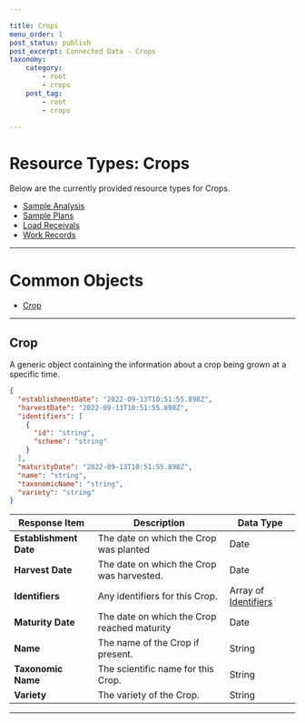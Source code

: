 ```yaml
---

title: Crops
menu_order: 1
post_status: publish
post_excerpt: Connected Data - Crops
taxonomy:
    category:
        - root
        - crops
    post_tag:
        - root
        - crops

---
```


# Resource Types: Crops

Below are the currently provided resource types for Crops.

- [Sample Analysis](/resource-types/crops/sample-analysis.md)
- [Sample Plans](/resource-types/crops/sample-plan.md)
- [Load Receivals](/resource-types/crops/load-receival.md)
- [Work Records](/resource-types/crops/work-record.md)

---

# Common Objects

- [Crop](#crop)

---

## Crop

A generic object containing the information about a crop being grown at a specific time.

```json
{
  "establishmentDate": "2022-09-13T10:51:55.898Z",
  "harvestDate": "2022-09-13T10:51:55.898Z",
  "identifiers": [
    {
      "id": "string",
      "scheme": "string"
    }
  ],
  "maturityDate": "2022-09-13T10:51:55.898Z",
  "name": "string",
  "taxonomicName": "string",
  "variety": "string"
}
```

| Response Item | Description | Data Type |
| ------------- | ----------- | --------- |
| **Establishment Date** | The date on which the Crop was planted | Date |
| **Harvest Date** | The date on which the Crop was harvested. | Date |
| **Identifiers** | Any identifiers for this Crop. | Array of [Identifiers](/resource-types/common.md#identifier) |
| **Maturity Date** | The date on which the Crop reached maturity | Date |
| **Name** | The name of the Crop if present. | String |
| **Taxonomic Name** | The scientific name for this Crop. | String |
| **Variety** | The variety of the Crop. | String |

---
